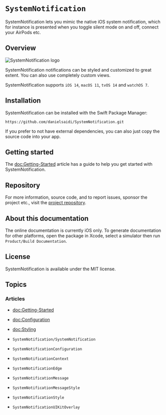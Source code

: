 # ``SystemNotification``

SystemNotification lets you mimic the native iOS system notification, which for instance is presented when you toggle silent mode on and off, connect your AirPods etc.



## Overview

![SystemNotification logo](Logo.png)

SystemNotification notifications can be styled and customized to great extent. You can also use completely custom views.

SystemNotification supports `iOS 14`, `macOS 11`, `tvOS 14` and `watchOS 7`.



## Installation

SystemNotification can be installed with the Swift Package Manager:

```
https://github.com/danielsaidi/SystemNotification.git
```

If you prefer to not have external dependencies, you can also just copy the source code into your app.



## Getting started

The <doc:Getting-Started> article has a guide to help you get started with SystemNotification.



## Repository

For more information, source code, and to report issues, sponsor the project etc., visit the [project repository](https://github.com/danielsaidi/SystemNotification).



## About this documentation

The online documentation is currently iOS only. To generate documentation for other platforms, open the package in Xcode, select a simulator then run `Product/Build Documentation`.



## License

SystemNotification is available under the MIT license.



## Topics

### Articles

- <doc:Getting-Started>
- <doc:Configuration>
- <doc:Styling>

- ``SystemNotification/SystemNotification``
- ``SystemNotificationConfiguration``
- ``SystemNotificationContext``
- ``SystemNotificationEdge``
- ``SystemNotificationMessage``
- ``SystemNotificationMessageStyle``
- ``SystemNotificationStyle`` 
- ``SystemNotificationUIKitOverlay`` 

